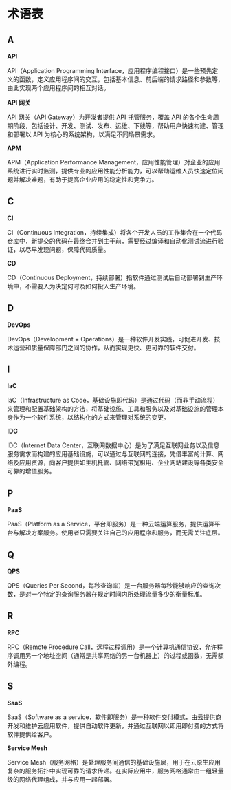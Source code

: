 # 术语表

## A

**API**

API（Application Programming Interface，应用程序编程接口）是一些预先定义的函数，定义应用程序间的交互，包括基本信息、前后端的请求路径和参数等，由此实现两个应用程序间的相互对话。



**API 网关**

API 网关（API Gateway）为开发者提供 API 托管服务，覆盖 API 的各个生命周期阶段，包括设计、开发、测试、发布、运维、下线等，帮助用户快速构建、管理和部署以 API 为核心的系统架构，以满足不同场景需求。



**APM**

APM（Application Performance Management，应用性能管理）对企业的应用系统进行实时监测，提供专业的应用性能分析能力，可以帮助运维人员快速定位问题并解决难题，有助于提高企业应用的稳定性和竞争力。



## C

**CI**

CI（Continuous Integration，持续集成）将各个开发人员的工作集合在一个代码仓库中，新提交的代码在最终合并到主干前，需要经过编译和自动化测试流进行验证，以尽早发现问题，保障代码质量。



**CD**

CD（Continuous Deployment，持续部署）指软件通过测试后自动部署到生产环境中，不需要人为决定何时及如何投入生产环境。



## D

**DevOps**

DevOps（Development + Operations）是一种软件开发实践，可促进开发、技术运营和质量保障部门之间的协作，从而实现更快、更可靠的软件交付。



## I

**IaC**

IaC（Infrastructure as Code，基础设施即代码）是通过代码（而非手动流程）来管理和配置基础架构的方法，将基础设施、工具和服务以及对基础设施的管理本身作为一个软件系统，以结构化的方式来管理对系统的变更。



**IDC**

IDC（Internet Data Center，互联网数据中心）是为了满足互联网业务以及信息服务需求而构建的应用基础设施，可以通过与互联网的连接，凭借丰富的计算、网络及应用资源，向客户提供如主机托管、网络带宽租用、企业网站建设等各类安全可靠的增值服务。



## P

**PaaS**

PaaS（Platform as a Service，平台即服务）是一种云端运算服务，提供运算平台与解决方案服务。使用者只需要关注自己的应用程序和服务，而无需关注底层。



## Q

**QPS**

QPS（Queries Per Second，每秒查询率）是一台服务器每秒能够响应的查询次数，是对一个特定的查询服务器在规定时间内所处理流量多少的衡量标准。



## R

**RPC**

RPC（Remote Procedure Call，远程过程调用）是一个计算机通信协议，允许程序调用另一个地址空间（通常是共享网络的另一台机器上）的过程或函数，无需额外编程。



## S

**SaaS**

SaaS（Software as a service，软件即服务）是一种软件交付模式，由云提供商开发和维护云应用软件，提供自动软件更新，并通过互联网以即用即付费的方式将软件提供给客户。



**Service Mesh**

Service Mesh（服务网格）是处理服务间通信的基础设施层，用于在云原生应用复杂的服务拓扑中实现可靠的请求传递。在实际应用中，服务网格通常由一组轻量级的网络代理组成，并与应用一起部署。

